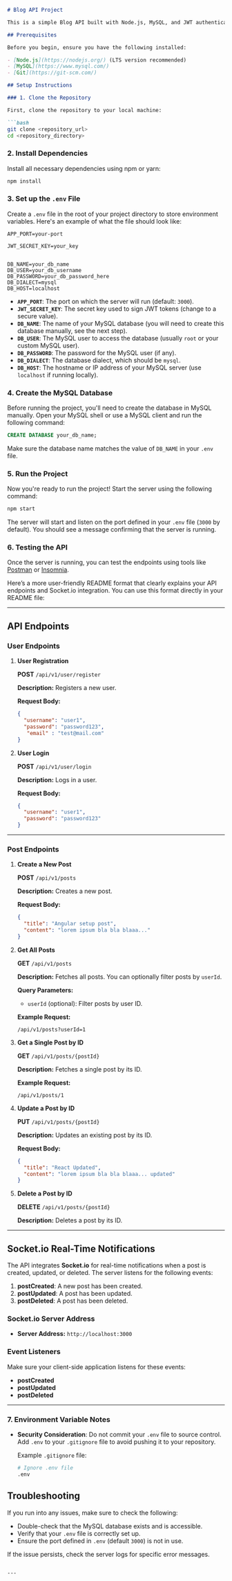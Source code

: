 

```markdown
# Blog API Project

This is a simple Blog API built with Node.js, MySQL, and JWT authentication. Follow the instructions below to set up and run the project locally.

## Prerequisites

Before you begin, ensure you have the following installed:

- [Node.js](https://nodejs.org/) (LTS version recommended)
- [MySQL](https://www.mysql.com/)
- [Git](https://git-scm.com/)

## Setup Instructions

### 1. Clone the Repository

First, clone the repository to your local machine:

```bash
git clone <repository_url>
cd <repository_directory>
```

### 2. Install Dependencies

Install all necessary dependencies using npm or yarn:

```bash
npm install
```



### 3. Set up the `.env` File

Create a `.env` file in the root of your project directory to store environment variables. Here's an example of what the file should look like:

```env
APP_PORT=your-port

JWT_SECRET_KEY=your_key


DB_NAME=your_db_name
DB_USER=your_db_username
DB_PASSWORD=your_db_password_here
DB_DIALECT=mysql
DB_HOST=localhost
```

- **`APP_PORT`**: The port on which the server will run (default: `3000`).
- **`JWT_SECRET_KEY`**: The secret key used to sign JWT tokens (change to a secure value).
- **`DB_NAME`**: The name of your MySQL database (you will need to create this database manually, see the next step).
- **`DB_USER`**: The MySQL user to access the database (usually `root` or your custom MySQL user).
- **`DB_PASSWORD`**: The password for the MySQL user (if any).
- **`DB_DIALECT`**: The database dialect, which should be `mysql`.
- **`DB_HOST`**: The hostname or IP address of your MySQL server (use `localhost` if running locally).

### 4. Create the MySQL Database

Before running the project, you'll need to create the database in MySQL manually. Open your MySQL shell or use a MySQL client and run the following command:

```sql
CREATE DATABASE your_db_name;
```

Make sure the database name matches the value of `DB_NAME` in your `.env` file.


### 5. Run the Project

Now you're ready to run the project! Start the server using the following command:

```bash
npm start
```



The server will start and listen on the port defined in your `.env` file (`3000` by default). You should see a message confirming that the server is running.

### 6. Testing the API

Once the server is running, you can test the endpoints using tools like [Postman](https://www.postman.com/) or [Insomnia](https://insomnia.rest/).

Here’s a more user-friendly README format that clearly explains your API endpoints and Socket.io integration. You can use this format directly in your README file:

---


## API Endpoints

### User Endpoints

1. **User Registration**

   **POST** `/api/v1/user/register`

   **Description:** Registers a new user.

   **Request Body:**
   ```json
   {
     "username": "user1",
     "password": "password123",
      "email" : "test@mail.com"
   }
   ```

2. **User Login**

   **POST** `/api/v1/user/login`

   **Description:** Logs in a user.

   **Request Body:**
   ```json
   {
     "username": "user1",
     "password": "password123"
   }
   ```

---

### Post Endpoints

1. **Create a New Post**

   **POST** `/api/v1/posts`

   **Description:** Creates a new post.

   **Request Body:**
   ```json
   {
     "title": "Angular setup post",
     "content": "lorem ipsum bla bla blaaa..."
   }
   ```

2. **Get All Posts**

   **GET** `/api/v1/posts`

   **Description:** Fetches all posts. You can optionally filter posts by `userId`.

   **Query Parameters:**
   - `userId` (optional): Filter posts by user ID.

   **Example Request:**
   ```
   /api/v1/posts?userId=1
   ```

3. **Get a Single Post by ID**

   **GET** `/api/v1/posts/{postId}`

   **Description:** Fetches a single post by its ID.

   **Example Request:**
   ```
   /api/v1/posts/1
   ```

4. **Update a Post by ID**

   **PUT** `/api/v1/posts/{postId}`

   **Description:** Updates an existing post by its ID.

   **Request Body:**
   ```json
   {
     "title": "React Updated",
     "content": "lorem ipsum bla bla blaaa... updated"
   }
   ```

5. **Delete a Post by ID**

   **DELETE** `/api/v1/posts/{postId}`

   **Description:** Deletes a post by its ID.

---

## Socket.io Real-Time Notifications

The API integrates **Socket.io** for real-time notifications when a post is created, updated, or deleted. The server listens for the following events:

1. **postCreated**: A new post has been created.
2. **postUpdated**: A post has been updated.
3. **postDeleted**: A post has been deleted.

### Socket.io Server Address

- **Server Address:** `http://localhost:3000`

### Event Listeners

Make sure your client-side application listens for these events:

- **postCreated**
- **postUpdated**
- **postDeleted**

---


### 7. Environment Variable Notes

- **Security Consideration**: Do not commit your `.env` file to source control. Add `.env` to your `.gitignore` file to avoid pushing it to your repository.
  
  Example `.gitignore` file:

  ```bash
  # Ignore .env file
  .env
  ```




## Troubleshooting

If you run into any issues, make sure to check the following:

- Double-check that the MySQL database exists and is accessible.
- Verify that your `.env` file is correctly set up.
- Ensure the port defined in `.env` (default `3000`) is not in use.

If the issue persists, check the server logs for specific error messages.
```

---
